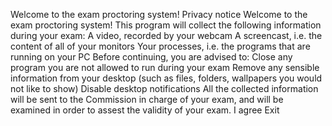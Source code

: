 Welcome to the exam proctoring system!
Privacy notice
Welcome to the exam proctoring system! This program will collect the following information during your exam: 
A video, recorded by your webcam
A screencast, i.e. the content of all of your monitors
Your processes, i.e. the programs that are running on your PC
Before continuing, you are advised to: 
Close any program you are not allowed to run during your exam
Remove any sensible information from your desktop (such as files, folders, wallpapers you would not like to show)
Disable desktop notifications
All the collected information will be sent to the Commission in charge of your exam, and will be examined in order to assest the validity of your exam. 
I agree Exit


